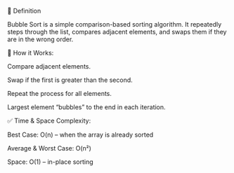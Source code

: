 📌 Definition

Bubble Sort is a simple comparison-based sorting algorithm. It repeatedly steps through the list, compares adjacent elements, and swaps them if they are in the wrong order.



🧠 How it Works:

Compare adjacent elements.

Swap if the first is greater than the second.

Repeat the process for all elements.

Largest element “bubbles” to the end in each iteration.



✅ Time & Space Complexity:

Best Case: O(n) – when the array is already sorted

Average & Worst Case: O(n²)

Space: O(1) – in-place sorting

